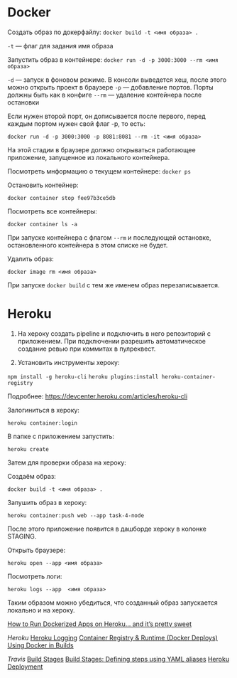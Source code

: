 # Docker

Создать образ по докерфайлу:
`docker build -t <имя образа> .`

`-t` — флаг для задания имя образа

Запустить образ в контейнере:
`docker run -d -p 3000:3000 --rm <имя образа>`

`-d` — запуск в фоновом режиме. В консоли выведется хеш, после этого можно открыть проект в браузере
`-p` — добавление портов. Порты должны быть как в конфиге
`--rm` — удаление контейнера после остановки

Если нужен второй порт, он дописывается после первого, перед каждым портом нужен свой флаг -p, то есть:

`docker run -d -p 3000:3000 -p 8081:8081 --rm -it <имя образа>`

На этой стадии в браузере должно открываться работающее приложение, запущенное из локального контейнера.

Посмотреть мнформацию о текущем контейнере:
`docker ps`

Остановить контейнер:

`docker container stop fee97b3ce5db`

Посмотреть все контейнеры:

`docker container ls -a`

При запуске контейнера с флагом `--rm` и последующей остановке, остановленного контейнера в этом списке не будет.

Удалить образ:

`docker image rm <имя образа>`

При запуске `docker build` с тем же именем образ перезаписывается.

# Heroku

1. На хероку создать pipeline и подключить в него репозиторий с приложением. При подключении разрешить автоматическое создание ревью при коммитах в пулреквест.

2. Установить инструменты хероку:

`npm install -g heroku-cli`
`heroku plugins:install heroku-container-registry`

Подробнее: https://devcenter.heroku.com/articles/heroku-cli

Залогиниться в хероку:

`heroku container:login`

В папке с приложением запустить:

`heroku create`

Затем для проверки образа на хероку:

Создаём образ:

`docker build -t <имя образа> .`

Запушить образ в хероку:

`heroku container:push web --app task-4-node`

После этого приложение появится в дашборде хероку в колонке STAGING.

Открыть браузере:

`heroku open --app <имя образа>`

Посмотреть логи:

`heroku logs --app  <имя образа>`

Таким образом можно убедиться, что созданный образ запускается локально и на хероку.

[How to Run Dockerized Apps on Heroku… and it’s pretty sweet](https://medium.com/travis-on-docker/how-to-run-dockerized-apps-on-heroku-and-its-pretty-great-76e07e610e22)

*Heroku*
[Heroku Logging](https://devcenter.heroku.com/articles/logging)
[Container Registry & Runtime (Docker Deploys)](https://devcenter.heroku.com/articles/container-registry-and-runtime)
[Using Docker in Builds](https://docs.travis-ci.com/user/docker/)

*Travis*
[Build Stages](https://docs.travis-ci.com/user/build-stages/)
[Build Stages: Defining steps using YAML aliases](https://docs.travis-ci.com/user/build-stages/using-yaml-aliases/)
[Heroku Deployment](https://docs.travis-ci.com/user/deployment/heroku/)
